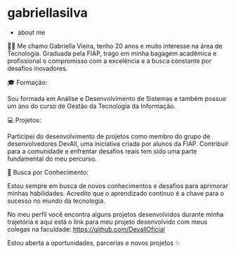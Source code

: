 # gabriellasilva
* about me 

👩‍💻 Me chamo Gabriella Vieira, tenho 20 anos e muito interesse na área de Tecnologia. Graduada pela FIAP, trago em minha bagagem acadêmica e profissional o compromisso com a excelência e a busca constante por desafios inovadores.

🎓 Formação:

  Sou formada em Análise e Desenvolvimento de Sistemas e também possuo um ano do curso de Gestão da Tecnologia da Informação.
  
💻 Projetos:

  Participei do desenvolvimento de projetos como membro do grupo de desenvolvedores DevAll, uma iniciativa criada por alunos da FIAP. Contribuir para a comunidade e enfrentar desafios reais tem sido uma parte fundamental do meu percurso.
  
🚀 Busca por Conhecimento:

  Estou sempre em busca de novos conhecimentos e desafios para aprimorar minhas habilidades. Acredito que o aprendizado contínuo é a chave para o sucesso no mundo da tecnologia.


No meu perfil você encontra alguns projetos desenvolvidos durante minha trajetória e aqui está o link para meu projeto desenvolvido com meus colegas na faculdade: https://github.com/DevallOficial

Estou aberta a oportunidades, parcerias e novos projetos ✨

